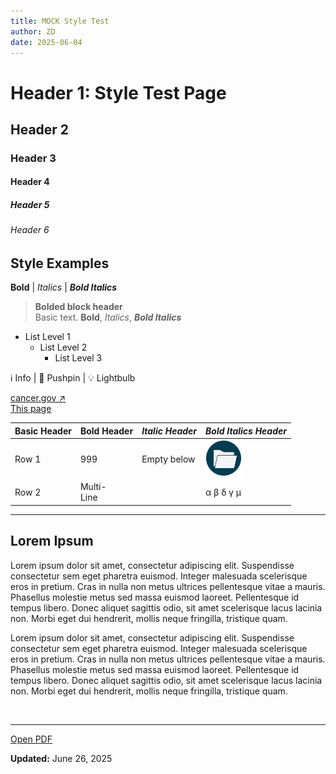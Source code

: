 ```yaml
---
title: MOCK Style Test
author: ZD
date: 2025-06-04
---
```


# Header 1: Style Test Page

## Header 2

### Header 3

#### Header 4

##### Header 5

###### Header 6

## Style Examples

**Bold** | *Italics* | ***Bold Italics***  

>**Bolded block header**  
>Basic text. **Bold**, *Italics*, ***Bold Italics***

- List Level 1
  - List Level 2
    - List Level 3

&#8505; Info | &#128204; Pushpin | &#128161; Lightbulb

[cancer.gov &#8599;](https://cancer.gov)  
[This page](/post/examples/MOCK_Style_Test)

| Basic Header | **Bold Header** | *Italic Header* | ***Bold Italics Header*** |
|---|---|---|---|
| Row 1 | 999 | Empty below | ![Folder icon](https://github.com/CBIIT/ccdi-ods-content/blob/main/pages/images/folder_icon.png?raw=true) |
| Row 2 | Multi-<br>Line | | &alpha; &beta; &delta; &gamma; &mu; |

---

## Lorem Ipsum

Lorem ipsum dolor sit amet, consectetur adipiscing elit. Suspendisse consectetur sem eget pharetra euismod. Integer malesuada scelerisque eros in pretium. Cras in nulla non metus ultrices pellentesque vitae a mauris. Phasellus molestie metus sed massa euismod laoreet. Pellentesque id tempus libero. Donec aliquet sagittis odio, sit amet scelerisque lacus lacinia non. Morbi eget dui hendrerit, mollis neque fringilla, tristique quam.

Lorem ipsum dolor sit amet, consectetur adipiscing elit. Suspendisse consectetur sem eget pharetra euismod. Integer malesuada scelerisque eros in pretium. Cras in nulla non metus ultrices pellentesque vitae a mauris. Phasellus molestie metus sed massa euismod laoreet. Pellentesque id tempus libero. Donec aliquet sagittis odio, sit amet scelerisque lacus lacinia non. Morbi eget dui hendrerit, mollis neque fringilla, tristique quam.

&nbsp;  

---

<a href="https://raw.githubusercontent.com/CBIIT/ccdi-ods-content/refs/heads/main/pages/documents/DSHub_test_file.pdf" target="_blank">Open PDF</a>


**Updated:** June 26, 2025

